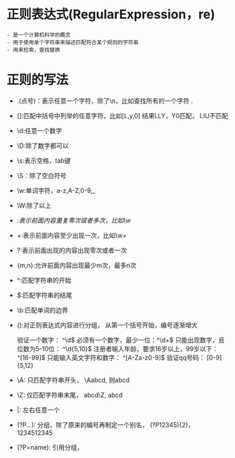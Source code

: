 # 正则表达式(RegularExpression，re)
    - 是一个计算机科学的概念
    - 用于使用单个字符串来描述匹配符合某个规则的字符串
    - 用来检索，查找替换
# 正则的写法
- .(点号)：表示任意一个字符，除了\n，比如查找所有的一个字符 \.
- []:匹配中括号中列举的任意字符，比如[L,y,0] 结果LLY，Y0匹配， LIU不匹配
- \d:任意一个数字
- \D:除了数字都可以
- \s:表示空格，tab键
- \S：除了空白符号
- \w:单词字符，a-z,A-Z,0-9,_
- \W:除了以上
- *:表示前面内容重复零次或者多次，比如\w*
- +:表示前面内容至少出现一次，比如\w+
- ?:表示前面出现的内容出现零次或者一次
- {m,n}:允许前面内容出现最少m次，最多n次

- ^:匹配字符串的开始

- $:匹配字符串的结尾

- \b:匹配单词的边界

- ():对正则表达式内容进行分组， 从第一个括号开始，编号逐渐增大

    验证一个数字： ^\d$
    必须有一个数字，最少一位：^\d+$
    只能出现数字，且位数为5-10位： ^\d{5,10}$
    注册者输入年龄，要求16岁以上，99岁以下： ^[16-99]$
    只能输入英文字符和数字： ^[A-Za-z0-9]$
    验证qq号码： [0-9]{5,12}
- \A: 只匹配字符串开头， \Aabcd, 则abcd

- \Z: 仅匹配字符串末尾， abcd\Z, abcd

- |: 左右任意一个

- (?P...): 分组，除了原来的编号再制定一个别名， (?P12345){2}， 1234512345

- (?P=name): 引用分组，   